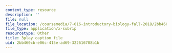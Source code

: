 ```yaml
---
content_type: resource
description: ''
file: null
file_location: /coursemedia/7-016-introductory-biology-fall-2018/2bb460cbe06c415ead69322616708b1b_L4tEwAsVW0I.srt
file_type: application/x-subrip
resourcetype: Other
title: 3play caption file
uid: 2bb460cb-e06c-415e-ad69-322616708b1b
---
```

